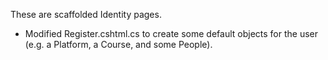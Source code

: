 These are scaffolded Identity pages.

- Modified Register.cshtml.cs to create some default objects for the user (e.g. a Platform, a Course, and some People).

